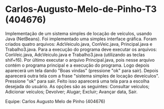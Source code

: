 # Carlos-Augusto-Melo-de-Pinho-T3 (404676)
Implementação de um sistema simples de locação de veículos, usando Java (NetBeans).
Foi implementado uma simples interface gráfica.
Foram criados quatro arquivos: AdcVeiculo.java, ConVeic.java, Principal.java e Trabalho3.java.
Para a execução do programa deve executar os arquivos: ConVeic.java, AdcVeiculo.java e 
Trabalho3.java (utilizando as teclas shif+f6). Por último executar o arquivo Principal.java,
pois nesse arquivo contém o programa principal e a execução do programa.
Logo depois aparecerá um tela dando "Boas vindas" (pressione "ok" para sair).
Depois aparecerá outra tela com a frase "sistema simples de locação deveículos". Pressione "ok" 
para sair.
Feito isso aparecerá uma tela para a escolha desejada do usuário.
As opções são as seguintes: 
Consultar veículos;
Adicionar veículos;
Devolver;
Alugar;
Excluir;
Avançar data, 
Sair.


Equipe:
Carlos Augusto Melo de Pinho (404676)
